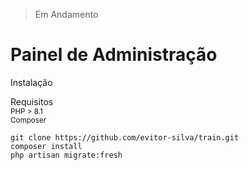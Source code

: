 > Em Andamento

# Painel de Administração

Instalação

Requisitos
<br>
<sub>PHP > 8.1</sub>
<br>
<sub>Composer </sub>

``` 
git clone https://github.com/evitor-silva/train.git
composer install
php artisan migrate:fresh
```